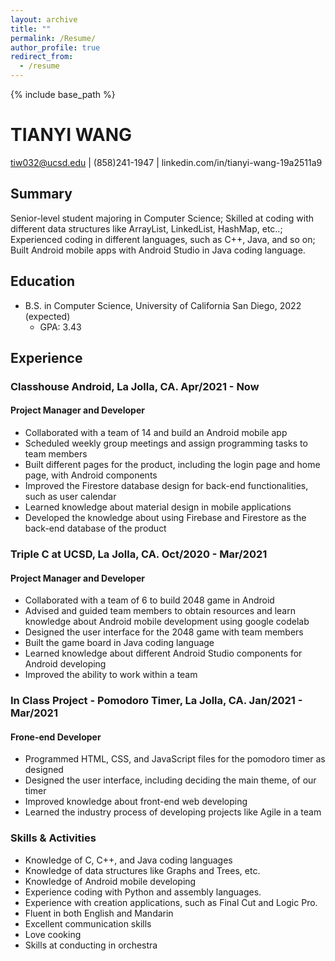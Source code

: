 ```yaml
---
layout: archive
title: ""
permalink: /Resume/
author_profile: true
redirect_from:
  - /resume
---
```


{% include base_path %}

# TIANYI WANG 
tiw032@ucsd.edu | (858)241-1947 | linkedin.com/in/tianyi-wang-19a2511a9

## Summary 

Senior-level student majoring in Computer Science; Skilled at coding with different data structures like ArrayList, LinkedList, 
HashMap, etc..; Experienced coding in different languages, such as C++, Java, and so on; Built Android mobile apps with 
Android Studio in Java coding language.

## Education 
- B.S. in Computer Science, University of California San Diego, 2022 (expected)
  * GPA: 3.43
## Experience 
### **Classhouse Android**, La Jolla, CA. Apr/2021 - Now
#### Project Manager and Developer
  * Collaborated with a team of 14 and build an Android mobile app
  * Scheduled weekly group meetings and assign programming tasks to team members
  * Built different pages for the product, including the login page and home page, with Android components
  * Improved the Firestore database design for back-end functionalities, such as user calendar
  * Learned knowledge about material design in mobile applications
  * Developed the knowledge about using Firebase and Firestore as the back-end database of the product

### **Triple C at UCSD**, La Jolla, CA. Oct/2020 - Mar/2021
#### Project Manager and Developer
  * Collaborated with a team of 6 to build 2048 game in Android
  * Advised and guided team members to obtain resources and learn knowledge about Android mobile development using google codelab
  * Designed the user interface for the 2048 game with team members
  * Built the game board in Java coding language
  * Learned knowledge about different Android Studio components for Android developing
  * Improved the ability to work within a team

### **In Class Project - Pomodoro Timer**, La Jolla, CA. Jan/2021 - Mar/2021
#### Frone-end Developer
  * Programmed HTML, CSS, and JavaScript files for the pomodoro timer as designed
  * Designed the user interface, including deciding the main theme, of our timer
  * Improved knowledge about front-end web developing
  * Learned the industry process of developing projects like Agile in a team
  
### Skills & Activities
* Knowledge of C, C++, and Java coding languages
* Knowledge of data structures like Graphs and Trees, etc.
* Knowledge of Android mobile developing
* Experience coding with Python and assembly languages.
* Experience with creation applications, such as Final Cut and Logic Pro.
* Fluent in both English and Mandarin
* Excellent communication skills
* Love cooking
* Skills at conducting in orchestra

